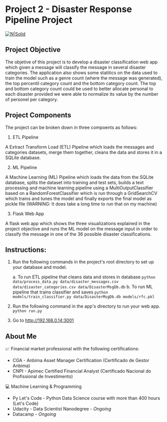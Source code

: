 # Project 2 - Disaster Response Pipeline Project

[![N|Solid](https://www.python.org/static/community_logos/python-powered-w-70x28.png)](https://www.python.org/)

## Project Objective

The objetive of this project is to develop a disaster classification web app which given a message will classify the message in several disaster categories. The application also shows some statitics on the data used to train the model such as a genre count (where the message was generated), the top percentil category count and the bottom category count. The top and bottom category count could be used to better allocate personal to each disaster provided we were able to normalize its value by the number of personel per category.

## Project Components

The project can be broken down in three compoents as follows:
1. ETL Pipeline

A Extract Transform Load (ETL) Pipeline which loads the messages and categories datasets, merge them together, cleans the data and stores it in a SQLite database.

2. ML Pipeline

A Machine Learning (ML) Pipeline which loads the data from the SQLite database, splits the dataset into training and test sets, builds a text processing and machine learning pipeline using a MultiOutputClassifier based on a RandomForestClassifier which is run through a GridSearchCV which trains and tunes the model and finally exports the final model as pickle file (WARNING: It does take a long time to run that on my machine)

3. Flask Web App

A flask web app which shows the three visualizations explained in the project objective and runs the ML model on the message input in order to classify the message in one of the 36 possible disaster classifications.

## Instructions:
1. Run the following commands in the project's root directory to set up your database and model.

    a. To run ETL pipeline that cleans data and stores in database
        `python data/process_data.py data/disaster_messages.csv data/disaster_categories.csv data/DisasterMsgDb.db`
    b. To run ML pipeline that trains classifier and saves
        `python models/train_classifier.py data/DisasterMsgDb.db models/rfc.pkl`

2. Run the following command in the app's directory to run your web app.
    `python run.py`

3. Go to http://192.168.0.14:3001

## About Me

📈 Financial market professional with the following certifications:
* CGA - Anbima Asset Manager Certification (Certificado de Gestor Anbima)
* CNPI - Apimec Certified Financial Analyst (Certificado Nacional do Profissional de Investimento)

💻 Machine Learning & Programming
* Py Let's Code - Python Data Science course with more than 400 hours (Let's Code)
* Udacity - Data Scientist Nanodegree - _Ongoing_
* Datacamp - _Ongoing_

